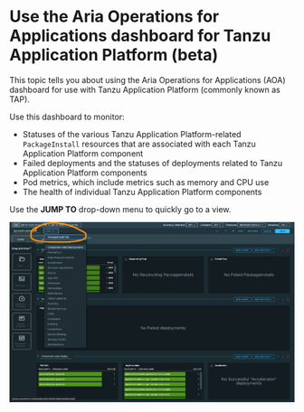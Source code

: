 # Use the Aria Operations for Applications dashboard for Tanzu Application Platform (beta)

This topic tells you about using the Aria Operations for Applications (AOA) dashboard for use with
Tanzu Application Platform (commonly known as TAP).

Use this dashboard to monitor:

- Statuses of the various Tanzu Application Platform-related `PackageInstall` resources that are
  associated with each Tanzu Application Platform component
- Failed deployments and the statuses of deployments related to Tanzu Application Platform components
- Pod metrics, which include metrics such as memory and CPU use
- The health of individual Tanzu Application Platform components

Use the **JUMP TO** drop-down menu to quickly go to a view.

![AOA dashboard with the JUMP TO drop-down menu expanded.](images/aoa-dashboard-ready.png)